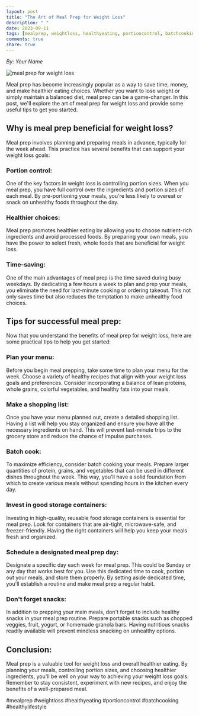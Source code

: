 ```yaml
---
layout: post
title: "The Art of Meal Prep for Weight Loss"
description: " "
date: 2023-09-11
tags: [mealprep, weightloss, healthyeating, portioncontrol, batchcooking, healthylifestyle]
comments: true
share: true
---
```


*By: Your Name*

![meal prep for weight loss](https://images.unsplash.com/photo-1554028011-0b541d51bc1e)

Meal prep has become increasingly popular as a way to save time, money, and make healthier eating choices. Whether you want to lose weight or simply maintain a balanced diet, meal prep can be a game-changer. In this post, we'll explore the art of meal prep for weight loss and provide some useful tips to get you started.

## Why is meal prep beneficial for weight loss?

Meal prep involves planning and preparing meals in advance, typically for the week ahead. This practice has several benefits that can support your weight loss goals:

### Portion control:

One of the key factors in weight loss is controlling portion sizes. When you meal prep, you have full control over the ingredients and portion sizes of each meal. By pre-portioning your meals, you're less likely to overeat or snack on unhealthy foods throughout the day.

### Healthier choices:

Meal prep promotes healthier eating by allowing you to choose nutrient-rich ingredients and avoid processed foods. By preparing your own meals, you have the power to select fresh, whole foods that are beneficial for weight loss. 

### Time-saving:

One of the main advantages of meal prep is the time saved during busy weekdays. By dedicating a few hours a week to plan and prep your meals, you eliminate the need for last-minute cooking or ordering takeout. This not only saves time but also reduces the temptation to make unhealthy food choices.

## Tips for successful meal prep:

Now that you understand the benefits of meal prep for weight loss, here are some practical tips to help you get started:

### Plan your menu:

Before you begin meal prepping, take some time to plan your menu for the week. Choose a variety of healthy recipes that align with your weight loss goals and preferences. Consider incorporating a balance of lean proteins, whole grains, colorful vegetables, and healthy fats into your meals.

### Make a shopping list:

Once you have your menu planned out, create a detailed shopping list. Having a list will help you stay organized and ensure you have all the necessary ingredients on hand. This will prevent last-minute trips to the grocery store and reduce the chance of impulse purchases.

### Batch cook:

To maximize efficiency, consider batch cooking your meals. Prepare larger quantities of protein, grains, and vegetables that can be used in different dishes throughout the week. This way, you'll have a solid foundation from which to create various meals without spending hours in the kitchen every day.

### Invest in good storage containers:

Investing in high-quality, reusable food storage containers is essential for meal prep. Look for containers that are air-tight, microwave-safe, and freezer-friendly. Having the right containers will help you keep your meals fresh and organized.

### Schedule a designated meal prep day:

Designate a specific day each week for meal prep. This could be Sunday or any day that works best for you. Use this dedicated time to cook, portion out your meals, and store them properly. By setting aside dedicated time, you'll establish a routine and make meal prep a regular habit.

### Don't forget snacks:

In addition to prepping your main meals, don't forget to include healthy snacks in your meal prep routine. Prepare portable snacks such as chopped veggies, fruit, yogurt, or homemade granola bars. Having nutritious snacks readily available will prevent mindless snacking on unhealthy options.

## Conclusion:

Meal prep is a valuable tool for weight loss and overall healthier eating. By planning your meals, controlling portion sizes, and choosing healthier ingredients, you'll be well on your way to achieving your weight loss goals. Remember to stay consistent, experiment with new recipes, and enjoy the benefits of a well-prepared meal.

#mealprep #weightloss #healthyeating #portioncontrol #batchcooking #healthylifestyle
